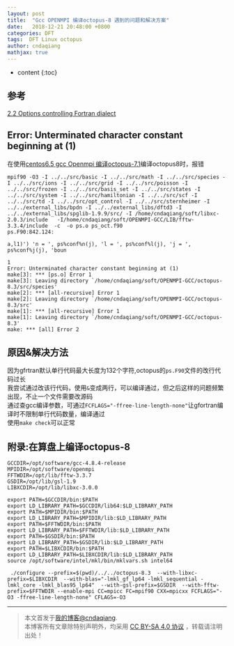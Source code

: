 ```yaml
---
layout: post
title:  "Gcc OPENMPI 编译octopus-8 遇到的问题和解决方案"
date:   2018-12-21 20:48:00 +0800
categories: DFT
tags:  DFT Linux octopus
author: cndaqiang
mathjax: true
---
```

* content
{:toc}





## 参考
[2.2 Options controlling Fortran dialect](https://gcc.gnu.org/onlinedocs/gfortran/Fortran-Dialect-Options.html)

## Error: Unterminated character constant beginning at (1)
在使用[centos6.5 gcc Openmpi 编译octopus-7.1](/2018/09/15/gun-openmpi-octopus-7.1/)编译octopus8时，报错

```
mpif90 -O3 -I ../../src/basic -I ../../src/math -I ../../src/species -I ../../src/ions -I ../../src/grid -I ../../src/poisson -I ../../src/frozen -I ../../src/basis_set -I ../../src/states -I ../../src/system -I ../../src/hamiltonian -I ../../src/scf -I ../../src/td -I ../../src/opt_control -I ../../src/sternheimer -I ../../external_libs/bpdn -I ../../external_libs/dftd3 -I ../../external_libs/spglib-1.9.9/src/ -I /home/cndaqiang/soft/libxc-2.0.3/include   -I/home/cndaqiang/soft/OPENMPI-GCC/LIB/fftw-3.3.4/include  -c  -o ps.o ps_oct.f90
ps.F90:842.124:

a,l1)') 'n = ', ps%conf%n(j), 'l = ', ps%conf%l(j), 'j = ', ps%conf%j(j), 'boun
                                                                           1
Error: Unterminated character constant beginning at (1)
make[3]: *** [ps.o] Error 1
make[3]: Leaving directory `/home/cndaqiang/soft/OPENMPI-GCC/octopus-8.3/src/species'
make[2]: *** [all-recursive] Error 1
make[2]: Leaving directory `/home/cndaqiang/soft/OPENMPI-GCC/octopus-8.3/src'
make[1]: *** [all-recursive] Error 1
make[1]: Leaving directory `/home/cndaqiang/soft/OPENMPI-GCC/octopus-8.3'
make: *** [all] Error 2
```


## 原因&解决方法
因为gfrtran默认单行代码最大长度为132个字符,octopus的`ps.F90`文件的改行代码过长<br>
我尝试通过改该行代码，使用`&`变成两行，可以编译通过，但之后这样的问题频繁出现，不止一个文件需要改源码<br>
通过查gcc编译参数，可通过`FCFLAGS="-ffree-line-length-none"`让gfortran编译时不限制单行代码数量，编译通过<br>
使用`make check`可以正常


## 附录:在算盘上编译octopus-8
```
GCCDIR=/opt/software/gcc-4.8.4-release
MPIDIR=/opt/software/openmpi
FFTWDIR=/opt/lib/fftw-3.3.7
GSDIR=/opt/lib/gsl-1.9
LIBXCDIR=/opt/lib/libxc-3.0.0

export PATH=$GCCDIR/bin:$PATH
export LD_LIBRARY_PATH=$GCCDIR/lib64:$LD_LIBRARY_PATH
export PATH=$MPIDIR/bin:$PATH
export LD_LIBRARY_PATH=$MPIDIR/lib:$LD_LIBRARY_PATH
export PATH=$FFTWDIR/bin:$PATH
export LD_LIBRARY_PATH=$FFTWDIR/lib:$LD_LIBRARY_PATH
export PATH=$GSDIR/bin:$PATH
export LD_LIBRARY_PATH=$GSDIR/lib:$LD_LIBRARY_PATH
export PATH=$LIBXCDIR/bin:$PATH
export LD_LIBRARY_PATH=$LIBXCDIR/lib:$LD_LIBRARY_PATH
source /opt/software/intel/mkl/bin/mklvars.sh intel64

 ./configure --prefix=$(pwd)/../../octopus-8.3  --with-libxc-prefix=$LIBXCDIR  --with-blas="-lmkl_gf_lp64 -lmkl_sequential -lmkl_core -lmkl_blas95_lp64"  --with-gsl-prefix=$GSDIR  --with-fftw-prefix=$FFTWDIR --enable-mpi CC=mpicc FC=mpif90 CXX=mpicxx FCFLAGS="-O3 -ffree-line-length-none" CFLAGS=-O3   
```






------
>本文首发于[我的博客@cndaqiang](https://cndaqiang.github.io/).<br>
>本博客所有文章除特别声明外，均采用 [CC BY-SA 4.0 协议](https://creativecommons.org/licenses/by-sa/4.0/deed.zh) ，转载请注明出处！
